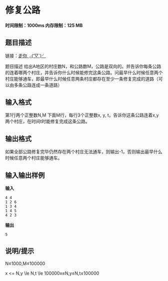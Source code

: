 # 修复公路

#### 时间限制：1000ms 内存限制：125 MB

题目描述
----

链接：[走你╭(′▽`)╯](https://www.luogu.com.cn/problem/P1111)

题目描述
给出A地区的村庄数N，和公路数M，公路是双向的。并告诉你每条公路的连着哪两个村庄，并告诉你什么时候能修完这条公路。问最早什么时候任意两个村庄能够通车，即最早什么时候任意两条村庄都存在至少一条修复完成的道路（可以由多条公路连成一条道路）

输入格式
---
第1行两个正整数N,M
下面M行，每行3个正整数x, y, t，告诉你这条公路连着x,y两个村庄，在时间t时能修复完成这条公路。

输出格式
---
如果全部公路修复完毕仍然存在两个村庄无法通车，则输出-1，否则输出最早什么时候任意两个村庄能够通车。

输入输出样例
------

**输入**
~~~
4 4
1 2 6
1 3 4
1 4 5
4 2 3
~~~

**输出**
~~~
5
~~~

说明/提示
---
N≤1000,M≤100000

x <= N,y \le N,t \le 100000x≤N,y≤N,t≤100000

